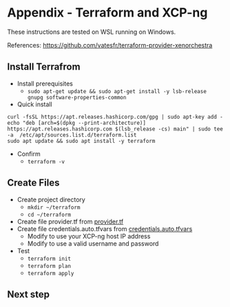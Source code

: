 # Appendix - Terraform and XCP-ng
These instructions are tested on WSL running on Windows.

References: https://github.com/vatesfr/terraform-provider-xenorchestra

## Install Terrafrom
- Install prerequisites
  - `sudo apt-get update && sudo apt-get install -y lsb-release gnupg software-properties-common`
- Quick install
~~~
curl -fsSL https://apt.releases.hashicorp.com/gpg | sudo apt-key add -
echo "deb [arch=$(dpkg --print-architecture)] https://apt.releases.hashicorp.com $(lsb_release -cs) main" | sudo tee -a  /etc/apt/sources.list.d/terraform.list
sudo apt update && sudo apt install -y terraform
~~~
- Confirm
  - `terraform -v`

## Create Files
- Create project directory
  - `mkdir ~/terraform`
  - `cd ~/terraform`
- Create file provider.tf from [provider.tf](provider.tf)
- Create file credentials.auto.tfvars from [credentials.auto.tfvars](credentials.auto.tfvars)
  - Modify to use your XCP-ng host IP address
  - Modify to use a valid username and password
- Test
  - `terraform init`
  - `terraform plan`
  - `terraform apply`

## Next step
